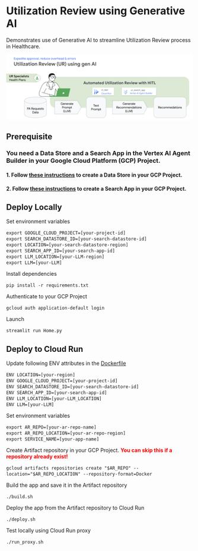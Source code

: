 # Utilization Review using Generative AI

Demonstrates use of Generative AI to streamline Utilization Review process in Healthcare. 

![Reference Architecture](app/images/ref_architecture.png "Reference Architecture")

## Prerequisite
### You need a Data Store and a Search App in the Vertex AI Agent Builder in your Google Cloud Platform (GCP) Project.

#### 1. Follow [these instructions](https://cloud.google.com/generative-ai-app-builder/docs/create-data-store-es) to create a Data Store in your GCP Project.

#### 2. Follow [these instructions](https://cloud.google.com/generative-ai-app-builder/docs/create-engine-es) to create a Search App in your GCP Project.

## Deploy Locally
Set environment variables
```commandline
export GOOGLE_CLOUD_PROJECT=[your-project-id]
export SEARCH_DATASTORE_ID=[your-search-datastore-id]
export LOCATION=[your-search-datastore-region]
export SEARCH_APP_ID=[your-search-app-id]
export LLM_LOCATION=[your-LLM-region]
export LLM=[your-LLM]
```

Install dependencies
```commandline
pip install -r requirements.txt
```

Authenticate to your GCP Project
```commandline
gcloud auth application-default login 
```

Launch
```commandline
streamlit run Home.py
```

## Deploy to Cloud Run
Update following ENV attributes in the [Dockerfile](./Dockerfile)  
```
ENV LOCATION=[your-region]
ENV GOOGLE_CLOUD_PROJECT=[your-project-id]
ENV SEARCH_DATASTORE_ID=[your-search-datastore-id]
ENV SEARCH_APP_ID=[your-search-app-id]
ENV LLM_LOCATION=[your-LLM_LOCATION]
ENV LLM=[your-LLM]
```

Set environment variables
```commandline
export AR_REPO=[your-ar-repo-name]
export AR_REPO_LOCATION=[your-ar-repo-region]
export SERVICE_NAME=[your-app-name]
```

Create Artifact repository in your GCP Project. 
<span style="color:red">**You can skip this if a repository already exist!**</span>
```commandline
gcloud artifacts repositories create "$AR_REPO" --location="$AR_REPO_LOCATION" --repository-format=Docker
```

Build the app and save it in the Artifact repository
```commandline
./build.sh
```

Deploy the app from the Artifact repository to Cloud Run
```commandline
./deploy.sh
```

Test locally using Cloud Run proxy
```
./run_proxy.sh
```